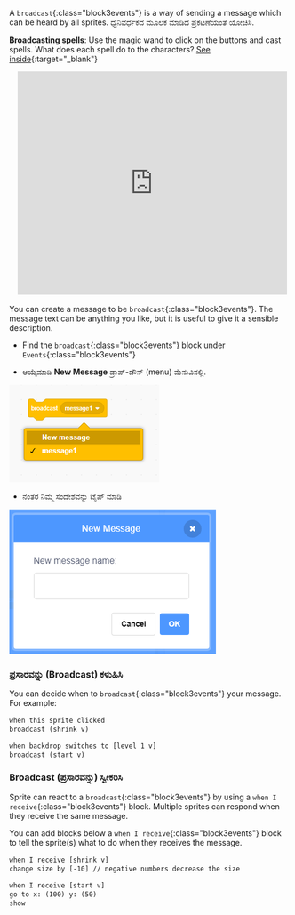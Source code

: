 A `broadcast`{:class="block3events"} is a way of sending a message which can be heard by all sprites. ಧ್ವನಿವರ್ಧಕದ ಮೂಲಕ ಮಾಡಿದ ಪ್ರಕಟಣೆಯಂತೆ ಯೋಚಿಸಿ.

**Broadcasting spells**: Use the magic wand to click on the buttons and cast spells. What does each spell do to the characters? [See inside](https://scratch.mit.edu/projects/518413238/editor){:target="_blank"}

<div class="scratch-preview" style="margin-left: 15px;">
  <iframe allowtransparency="true" width="485" height="402" src="https://scratch.mit.edu/projects/embed/518413238/?autostart=false" frameborder="0"></iframe>
</div>

You can create a message to be `broadcast`{:class="block3events"}. The message text can be anything you like, but it is useful to give it a sensible description.

+ Find the `broadcast`{:class="block3events"} block under `Events`{:class="block3events"}

+ ಆಯ್ಕೆಮಾಡಿ **New Message** ಡ್ರಾಪ್-ಡೌನ್ (menu) ಮೆನುವಿನಲ್ಲಿ.

![broadcast block dropdown](images/broadcast-block.png)

+ ನಂತರ ನಿಮ್ಮ ಸಂದೇಶವನ್ನು ಟೈಪ್ ಮಾಡಿ

![Create a broadcast](images/new-broadcast.png)

### ಪ್ರಸಾರವನ್ನು (Broadcast) ಕಳುಹಿಸಿ

You can decide when to `broadcast`{:class="block3events"} your message. For example:

```blocks3
when this sprite clicked
broadcast (shrink v)
```

```blocks3
when backdrop switches to [level 1 v]
broadcast (start v)
```

### Broadcast (ಪ್ರಸಾರವನ್ನು) ಸ್ವೀಕರಿಸಿ

Sprite can react to a `broadcast`{:class="block3events"} by using a `when I receive`{:class="block3events"} block. Multiple sprites can respond when they receive the same message.

You can add blocks below a `when I receive`{:class="block3events"} block to tell the sprite(s) what to do when they receives the message.

```blocks3
when I receive [shrink v]
change size by [-10] // negative numbers decrease the size
```

```blocks3
when I receive [start v]
go to x: (100) y: (50)
show
```